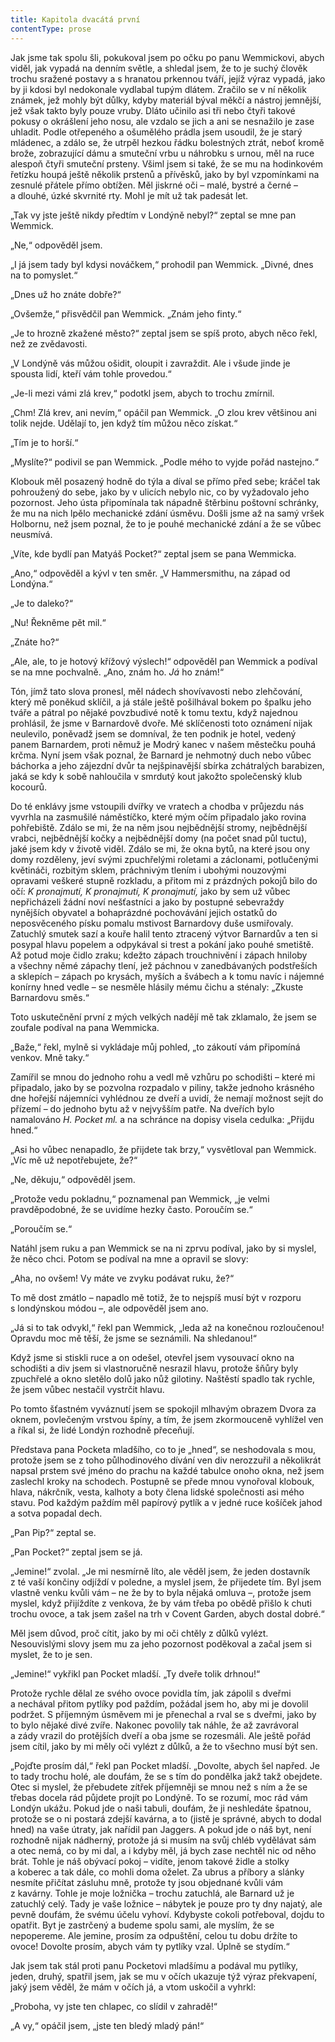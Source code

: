 ```yaml
---
title: Kapitola dvacátá první
contentType: prose
---
```


  

Jak jsme tak spolu šli, pokukoval jsem po očku po panu Wemmickovi, abych viděl, jak vypadá na denním světle, a shledal jsem, že to je suchý člověk trochu sražené postavy a s hranatou prkennou tváří, jejíž výraz vypadá, jako by ji kdosi byl nedokonale vydlabal tupým dlátem. Zračilo se v ní několik známek, jež mohly být důlky, kdyby materiál býval měkčí a nástroj jemnější, jež však takto byly pouze vruby. Dláto učinilo asi tři nebo čtyři takové pokusy o okrášlení jeho nosu, ale vzdalo se jich a ani se nesnažilo je zase uhladit. Podle otřepeného a ošumělého prádla jsem usoudil, že je starý mládenec, a zdálo se, že utrpěl hezkou řádku bolestných ztrát, neboť kromě brože, zobrazující dámu a smuteční vrbu u náhrobku s urnou, měl na ruce alespoň čtyři smuteční prsteny. Všiml jsem si také, že se mu na hodinkovém řetízku houpá ještě několik prstenů a přívěsků, jako by byl vzpomínkami na zesnulé přátele přímo obtížen. Měl jiskrné oči – malé, bystré a černé – a dlouhé, úzké skvrnité rty. Mohl je mít už tak padesát let.

„Tak vy jste ještě nikdy předtím v Londýně nebyl?“ zeptal se mne pan Wemmick.

„Ne,“ odpověděl jsem.

„I já jsem tady byl kdysi nováčkem,“ prohodil pan Wemmick. „Divné, dnes na to pomyslet.“

„Dnes už ho znáte dobře?“

„Ovšemže,“ přisvědčil pan Wemmick. „Znám jeho finty.“

„Je to hrozně zkažené město?“ zeptal jsem se spíš proto, abych něco řekl, než ze zvědavosti.

„V Londýně vás můžou ošidit, oloupit i zavraždit. Ale i všude jinde je spousta lidí, kteří vám tohle provedou.“

„Je-li mezi vámi zlá krev,“ podotkl jsem, abych to trochu zmírnil.

„Chm! Zlá krev, ani nevím,“ opáčil pan Wemmick. „O zlou krev většinou ani tolik nejde. Udělají to, jen když tím můžou něco získat.“

„Tím je to horší.“

„Myslíte?“ podivil se pan Wemmick. „Podle mého to vyjde pořád nastejno.“

Klobouk měl posazený hodně do týla a díval se přímo před sebe; kráčel tak pohroužený do sebe, jako by v ulicích nebylo nic, co by vyžadovalo jeho pozornost. Jeho ústa připomínala tak nápadně štěrbinu poštovní schránky, že mu na nich lpělo mechanické zdání úsměvu. Došli jsme až na samý vršek Holbornu, než jsem poznal, že to je pouhé mechanické zdání a že se vůbec neusmívá.

„Víte, kde bydlí pan Matyáš Pocket?“ zeptal jsem se pana Wem­micka.

„Ano,“ odpověděl a kývl v ten směr. „V Hammersmithu, na západ od Londýna.“

„Je to daleko?“

„Nu! Řekněme pět mil.“

„Znáte ho?“

„Ale, ale, to je hotový křížový výslech!“ odpověděl pan Wemmick a podíval se na mne pochvalně. „Ano, znám ho. _Já_ ho znám!“

Tón, jímž tato slova pronesl, měl nádech shovívavosti nebo zlehčování, který mě poněkud sklíčil, a já stále ještě pošilhával bokem po špalku jeho tváře a pátral po nějaké povzbudivé notě k tomu textu, když najednou prohlásil, že jsme v Barnardově dvoře. Mé sklíčenosti toto oznámení nijak neulevilo, poněvadž jsem se domníval, že ten podnik je hotel, vedený panem Barnardem, proti němuž je Modrý kanec v našem městečku pouhá krčma. Nyní jsem však poznal, že Barnard je nehmotný duch nebo vůbec báchorka a jeho zájezdní dvůr ta nejšpinavější sbírka zchátralých barabizen, jaká se kdy k sobě nahloučila v smrdutý kout jakožto společenský klub kocourů.

Do té enklávy jsme vstoupili dvířky ve vratech a chodba v průjezdu nás vyvrhla na zasmušilé náměstíčko, které mým očím připadalo jako rovina pohřebiště. Zdálo se mi, že na něm jsou nejbědnější stromy, nejbědnější vrabci, nejbědnější kočky a nejbědnější domy (na počet snad půl tuctu), jaké jsem kdy v životě viděl. Zdálo se mi, že okna bytů, na které jsou ony domy rozděleny, jeví svými zpuchřelými roletami a záclonami, potlučenými květináči, rozbitým sklem, práchnivým tlením i ubohými nouzovými opravami veškeré stupně rozkladu, a přitom mi z prázdných pokojů bilo do očí: _K pronajmutí, K pronajmutí, K pronajmutí,_ jako by sem už vůbec nepřicházeli žádní noví nešťastníci a jako by postupné sebevraždy nynějších obyvatel a bohaprázdné pochovávání jejich ostatků do neposvěceného písku pomalu mstivost Barnardovy duše usmiřovaly. Zatuchlý smutek sazí a kouře halil tento ztracený výtvor Barnardův a ten si posypal hlavu popelem a odpykával si trest a pokání jako pouhé smetiště. Až potud moje čidlo zraku; kdežto zápach trouchnivění i zápach hniloby a všechny němé zápachy tlení, jež páchnou v zanedbávaných podstřeších a sklepích – zápach po krysách, myších a švábech a k tomu navíc i nájemné konírny hned vedle – se nesměle hlásily mému čichu a sténaly: „Zkuste Barnardovu směs.“

Toto uskutečnění první z mých velkých nadějí mě tak zklamalo, že jsem se zoufale podíval na pana Wemmicka.

„Baže,“ řekl, mylně si vykládaje můj pohled, „to zákoutí vám připomíná venkov. Mně taky.“

Zamířil se mnou do jednoho rohu a vedl mě vzhůru po schodišti – které mi připadalo, jako by se pozvolna rozpadalo v piliny, takže jednoho krásného dne hořejší nájemníci vyhlédnou ze dveří a uvidí, že nemají možnost sejít do přízemí – do jednoho bytu až v nejvyšším patře. Na dveřích bylo namalováno _H. Pocket ml._ a na schránce na dopisy visela cedulka: „Přijdu hned.“

„Asi ho vůbec nenapadlo, že přijdete tak brzy,“ vysvětloval pan Wemmick. „Víc mě už nepotřebujete, že?“

„Ne, děkuju,“ odpověděl jsem.

„Protože vedu pokladnu,“ poznamenal pan Wemmick, „je velmi pravděpodobné, že se uvidíme hezky často. Poroučím se.“

„Poroučím se.“

Natáhl jsem ruku a pan Wemmick se na ni zprvu podíval, jako by si myslel, že něco chci. Potom se podíval na mne a opravil se slovy:

„Aha, no ovšem! Vy máte ve zvyku podávat ruku, že?“

To mě dost zmátlo – napadlo mě totiž, že to nejspíš musí být v rozporu s londýnskou módou –, ale odpověděl jsem ano.

„Já si to tak odvykl,“ řekl pan Wemmick, „leda až na konečnou rozloučenou! Opravdu moc mě těší, že jsme se seznámili. Na shledanou!“

Když jsme si stiskli ruce a on odešel, otevřel jsem vysouvací okno na schodišti a div jsem si vlastnoručně nesrazil hlavu, protože šňůry byly zpuchřelé a okno sletělo dolů jako nůž gilotiny. Naštěstí spadlo tak rychle, že jsem vůbec nestačil vystrčit hlavu.

Po tomto šťastném vyváznutí jsem se spokojil mlhavým obrazem Dvora za oknem, povlečeným vrstvou špíny, a tím, že jsem zkormouceně vyhlížel ven a říkal si, že lidé Londýn rozhodně přeceňují.

Představa pana Pocketa mladšího, co to je „hned“, se neshodovala s mou, protože jsem se z toho půlhodinového dívání ven div nerozzuřil a několikrát napsal prstem své jméno do prachu na každé tabulce onoho okna, než jsem zaslechl kroky na schodech. Postupně se přede mnou vynořoval klobouk, hlava, nákrčník, vesta, kalhoty a boty člena lidské společnosti asi mého stavu. Pod každým paždím měl papírový pytlík a v jedné ruce košíček jahod a sotva popadal dech.

„Pan Pip?“ zeptal se.

„Pan Pocket?“ zeptal jsem se já.

„Jemine!“ zvolal. „Je mi nesmírně líto, ale věděl jsem, že jeden dostavník z té vaší končiny odjíždí v poledne, a myslel jsem, že přijedete tím. Byl jsem vlastně venku kvůli vám – ne že by to byla nějaká omluva –, protože jsem myslel, když přijíždíte z venkova, že by vám třeba po obědě přišlo k chuti trochu ovoce, a tak jsem zašel na trh v Covent Garden, abych dostal dobré.“

Měl jsem důvod, proč cítit, jako by mi oči chtěly z důlků vylézt. Nesouvislými slovy jsem mu za jeho pozornost poděkoval a začal jsem si myslet, že to je sen.

„Jemine!“ vykřikl pan Pocket mladší. „Ty dveře tolik drhnou!“

Protože rychle dělal ze svého ovoce povidla tím, jak zápolil s dveřmi a nechával přitom pytlíky pod paždím, požádal jsem ho, aby mi je dovolil podržet. S příjemným úsměvem mi je přenechal a rval se s dveřmi, jako by to bylo nějaké divé zvíře. Nakonec povolily tak náhle, že až zavrávoral a zády vrazil do protějších dveří a oba jsme se rozesmáli. Ale ještě pořád jsem cítil, jako by mi měly oči vylézt z důlků, a že to všechno musí být sen.

„Pojďte prosím dál,“ řekl pan Pocket mladší. „Dovolte, abych šel napřed. Je to tady trochu holé, ale doufám, že se s tím do pondělka jakž takž obejdete. Otec si myslel, že přebudete zítřek příjemněji se mnou než s ním a že se třebas docela rád půjdete projít po Londýně. To se rozumí, moc rád vám Londýn ukážu. Pokud jde o naši tabuli, doufám, že ji neshledáte špatnou, protože se o ni postará zdejší kavárna, a to (jistě je správné, abych to dodal hned) na vaše útraty, jak nařídil pan Jaggers. A pokud jde o náš byt, není rozhodně nijak nádherný, protože já si musím na svůj chléb vydělávat sám a otec nemá, co by mi dal, a i kdyby měl, já bych zase nechtěl nic od něho brát. Tohle je náš obývací pokoj – vidíte, jenom takové židle a stolky a koberec a tak dále, co mohli doma oželet. Za ubrus a příbory a slánky nesmíte přičítat zásluhu mně, protože ty jsou objednané kvůli vám z kavárny. Tohle je moje ložnička – trochu zatuchlá, ale Barnard už je zatuchlý celý. Tady je vaše ložnice – nábytek je pouze pro ty dny najatý, ale pevně doufám, že svému účelu vyhoví. Kdybyste cokoli potřeboval, dojdu to opatřit. Byt je zastrčený a budeme spolu sami, ale myslím, že se nepopereme. Ale jemine, prosím za odpuštění, celou tu dobu držíte to ovoce! Dovolte prosím, abych vám ty pytlíky vzal. Úplně se stydím.“

Jak jsem tak stál proti panu Pocketovi mladšímu a podával mu pytlíky, jeden, druhý, spatřil jsem, jak se mu v očích ukazuje týž výraz překvapení, jaký jsem věděl, že mám v očích já, a vtom uskočil a vyhrkl:

„Proboha, vy jste ten chlapec, co slídil v zahradě!“

„A vy,“ opáčil jsem, „jste ten bledý mladý pán!“

